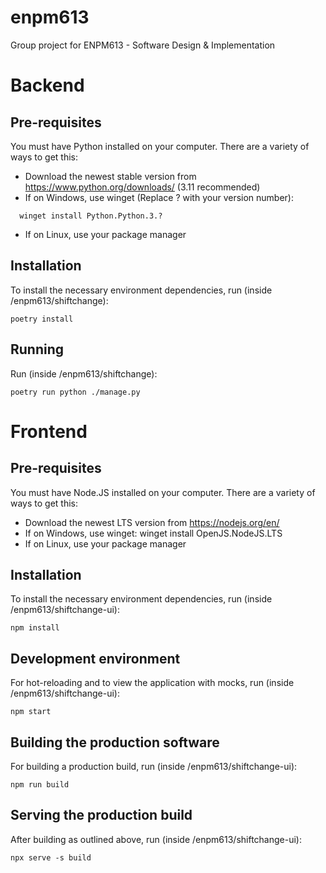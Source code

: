 # enpm613

Group project for ENPM613 - Software Design &amp; Implementation

# Backend

## Pre-requisites

You must have Python installed on your computer.
There are a variety of ways to get this:

- Download the newest stable version from https://www.python.org/downloads/ (3.11 recommended)
- If on Windows, use winget (Replace ? with your version number):

```
  winget install Python.Python.3.?
```

- If on Linux, use your package manager

## Installation

To install the necessary environment dependencies, run (inside /enpm613/shiftchange):

```
poetry install
```

## Running

Run (inside /enpm613/shiftchange):

```
poetry run python ./manage.py
```

# Frontend

## Pre-requisites

You must have Node.JS installed on your computer.
There are a variety of ways to get this:

- Download the newest LTS version from https://nodejs.org/en/
- If on Windows, use winget:
  winget install OpenJS.NodeJS.LTS
- If on Linux, use your package manager

## Installation

To install the necessary environment dependencies, run (inside /enpm613/shiftchange-ui):

```
npm install
```

## Development environment

For hot-reloading and to view the application with mocks, run (inside /enpm613/shiftchange-ui):

```
npm start
```

## Building the production software

For building a production build, run (inside /enpm613/shiftchange-ui):

```
npm run build
```

## Serving the production build

After building as outlined above, run (inside /enpm613/shiftchange-ui):

```
npx serve -s build
```
